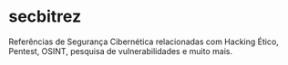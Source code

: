 # secbitrez

Referências de Segurança Cibernética relacionadas com Hacking Ético, Pentest, OSINT, pesquisa de vulnerabilidades e muito mais.

